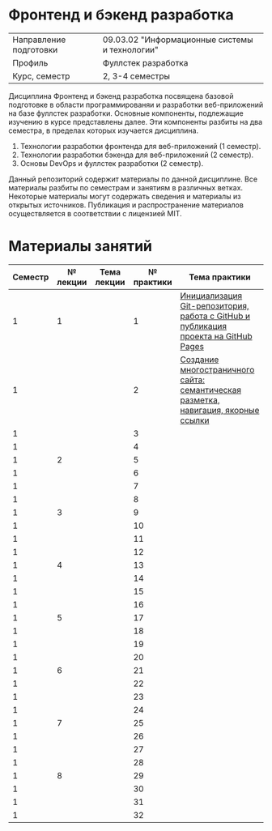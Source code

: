 # Фронтенд и бэкенд разработка
|||
|---|---|
|Направление подготовки|09.03.02 "Информационные системы и технологии"|
|Профиль|Фуллстек разработка|
|Курс, семестр|2, 3-4 семестры|

Дисциплина Фронтенд и бэкенд разработка посвящена базовой подготовке в области программированяи и разработки веб-приложений на базе фуллстек разработки. Основные компоненты, подлежащие изучению в курсе представлены далее. Эти компоненты разбиты на два семестра, в пределах которых изучается дисциплина. 
1. Технологии разработки фронтенда для веб-приложений (1 семестр).
2. Технологии разработки бэкенда для веб-приложений (2 семестр).
3. Основы DevOps и фуллстек разработки (2 семестр).

Данный репозиторий содержит материалы по данной дисциплине. Все материалы разбиты по семестрам и занятиям в различных ветках. Некоторые материалы могут содержать сведения и материалы из открытых источников. Публикация и распространение материалов осуществляется в соответствии с лицензией MIT.

# Материалы занятий

|Семестр|№ лекции|Тема лекции|№ практики|Тема практики|
|---|---|---|---|---|
|1|1||1|[Инициализация Git-репозитория, работа с GitHub и публикация проекта на GitHub Pages](https://github.com/astafiev-rustam/frontend-and-backend-development/tree/Practice-1-1)|
|1|||2|[Создание многостраничного сайта: семантическая разметка, навигация, якорные ссылки](https://github.com/astafiev-rustam/frontend-and-backend-development/tree/Practice-1-2)|
|1|||3|[](https://github.com/astafiev-rustam/frontend-and-backend-development/tree/Practice-1-3)|
|1|||4|[](https://github.com/astafiev-rustam/frontend-and-backend-development/tree/Practice-1-4)|
|1|2||5|[](https://github.com/astafiev-rustam/frontend-and-backend-development/tree/Practice-1-5)|
|1|||6|[](https://github.com/astafiev-rustam/frontend-and-backend-development/tree/Practice-1-6)|
|1|||7|[](https://github.com/astafiev-rustam/frontend-and-backend-development/tree/Practice-1-7)|
|1|||8|[](https://github.com/astafiev-rustam/frontend-and-backend-development/tree/Practice-1-8)|
|1|3||9|[](https://github.com/astafiev-rustam/frontend-and-backend-development/tree/Practice-1-9)|
|1|||10|[](https://github.com/astafiev-rustam/frontend-and-backend-development/tree/Practice-1-10)|
|1|||11|[](https://github.com/astafiev-rustam/frontend-and-backend-development/tree/Practice-1-11)|
|1|||12|[](https://github.com/astafiev-rustam/frontend-and-backend-development/tree/Practice-1-12)|
|1|4||13|[](https://github.com/astafiev-rustam/frontend-and-backend-development/tree/Practice-1-13)|
|1|||14|[](https://github.com/astafiev-rustam/frontend-and-backend-development/tree/Practice-1-14)|
|1|||15|[](https://github.com/astafiev-rustam/frontend-and-backend-development/tree/Practice-1-15)|
|1|||16|[](https://github.com/astafiev-rustam/frontend-and-backend-development/tree/Practice-1-16)|
|1|5||17|[](https://github.com/astafiev-rustam/frontend-and-backend-development/tree/Practice-1-17)|
|1|||18|[](https://github.com/astafiev-rustam/frontend-and-backend-development/tree/Practice-1-18)|
|1|||19|[](https://github.com/astafiev-rustam/frontend-and-backend-development/tree/Practice-1-19)|
|1|||20|[](https://github.com/astafiev-rustam/frontend-and-backend-development/tree/Practice-1-20)|
|1|6||21|[](https://github.com/astafiev-rustam/frontend-and-backend-development/tree/Practice-1-21)|
|1|||22|[](https://github.com/astafiev-rustam/frontend-and-backend-development/tree/Practice-1-22)|
|1|||23|[](https://github.com/astafiev-rustam/frontend-and-backend-development/tree/Practice-1-23)|
|1|||24|[](https://github.com/astafiev-rustam/frontend-and-backend-development/tree/Practice-1-24)|
|1|7||25|[](https://github.com/astafiev-rustam/frontend-and-backend-development/tree/Practice-1-25)|
|1|||26|[](https://github.com/astafiev-rustam/frontend-and-backend-development/tree/Practice-1-26)|
|1|||27|[](https://github.com/astafiev-rustam/frontend-and-backend-development/tree/Practice-1-27)|
|1|||28|[](https://github.com/astafiev-rustam/frontend-and-backend-development/tree/Practice-1-28)|
|1|8||29|[](https://github.com/astafiev-rustam/frontend-and-backend-development/tree/Practice-1-29)|
|1|||30|[](https://github.com/astafiev-rustam/frontend-and-backend-development/tree/Practice-1-30)|
|1|||31|[](https://github.com/astafiev-rustam/frontend-and-backend-development/tree/Practice-1-31)|
|1|||32|[](https://github.com/astafiev-rustam/frontend-and-backend-development/tree/Practice-1-32)|
